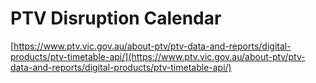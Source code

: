 # PTV Disruption Calendar

[https://www.ptv.vic.gov.au/about-ptv/ptv-data-and-reports/digital-products/ptv-timetable-api/](https://www.ptv.vic.gov.au/about-ptv/ptv-data-and-reports/digital-products/ptv-timetable-api/)
